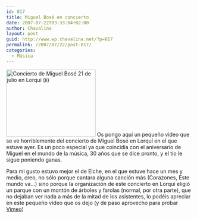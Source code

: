 ```yaml
---
id: 817
title: Miguel Bosé en concierto
date: 2007-07-22T03:33:04+02:00
author: Chavalina
layout: post
guid: http://www.wp.chavalina.net/?p=817
permalink: /2007/07/22/post-817/
categories:
  - Música
---
```

[<img class="imgizqda" src="http://farm2.static.flickr.com/1405/868478583_b6a3a2d378_m.jpg" width="240" height="180" alt="Concierto de Miguel Bosé 21 de julio en Lorquí (ii)" />](http://www.flickr.com/photos/chavalina/868478583/ "Intercambio de fotos") Os pongo aquí un pequeño vídeo que se ve horriblemente del concierto de Miguel Bosé en Lorquí en el que estuve ayer. Es un poco especial ya que coincidía con el aniversario de Miguel en el mundo de la música, 30 años que se dice pronto, y el tío le sigue poniendo ganas.

Para mi gusto estuvo mejor el de Elche, en el que estuve hace un mes y medio, creo, no sólo porque cantara alguna canción más (Corazones, Este mundo va…) sino porque la organización de este concierto en Lorquí eligió un parque con un montón de árboles y farolas (normal, por otra parte), que no dejaban ver nada a más de la mitad de los asistentes, lo podéis apreciar en este pequeño vídeo que os dejo (y de paso aprovecho para probar [Vimeo](http://vimeo.com))

<object type="application/x-shockwave-flash" width="480" height="360" data="http://vimeo.com/moogaloop.swf?clip_id=247890&server=vimeo.com&fullscreen=1">	<param name="quality" value="best" />	<param name="allowfullscreen" value="true" />	<param name="scale" value="showAll" />	<param name="movie" value="http://vimeo.com/moogaloop.swf?clip_id=247890&server=vimeo.com&fullscreen=1" /></object>